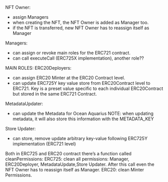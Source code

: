 NFT Owner: 
- assign Managers
- when creating the NFT, the NFT Owner is added as Manager too.
- if the NFT is transferred, new NFT Owner has to reassign itself as Manager

Managers:
- can assign or revoke main roles for the ERC721 contract.
- can call executeCall (ERC725X implementation), another role?? 

MAIN ROLES:
ERC20Deployers:
- can assign ERC20 Minter at the ERC20 Contract level.
- can update ERC725Y key value store from ERC20Contract level to ERC721. Key is a preset value specific to each individual ERC20Contract but stored in the same ERC721 Contract.

MetadataUpdater:
- can update the Metadata for Ocean Aquarius
NOTE: when updating metadata, it will also store this information with the METADATA_KEY

Store Updater:
- can store, remove update arbitrary key-value following ERC725Y implementation (ERC721 level)




Both in ERC725 and ERC20 contract there’s a function called cleanPermissions:
ERC725: clean all permissions: Manager, ERC20Deployer, MetadataUpdate,Store Updater. After this call even the NFT Owner has to reassign itself as Manager.
ERC20: clean Minter Permissions. 